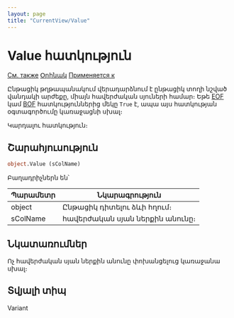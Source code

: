 ```yaml
---
layout: page
title: "CurrentView/Value"
---
```



# Value հատկություն

[См. также](../Frmpttel.md) [Օրինակ](../../Examples/E_FrmPttel_Update.html) [Применяется к](../Frmpttel.md)

Ընթացիկ թղթապանակում վերադարձնում է ընթացիկ տողի նշված վանդակի արժեքը, միայն հավերժական սյուների համար։ Եթե [EOF](EOF.html) կամ [BOF](BOF.html) հատկություններից մեկը `True` է, ապա այս հատկության օգտագործումը կառաջացնի սխալ։


Կարդալու հատկություն։

## Շարահյուսություն

``` vb
object.Value (sColName)
```

Բաղադրիչներն են՝



| Պարամետր | Նկարագրություն |
|--|--|
| object | Ընթացիկ դիտելու ձևի հղում։  |
| sColName | հավերժական սյան ներքին անունը։ |


## Նկատառումներ

Ոչ հավերժական  սյան ներքին անունը փոխանցելուց կառաջանա սխալ։


## Տվյալի տիպ

Variant

